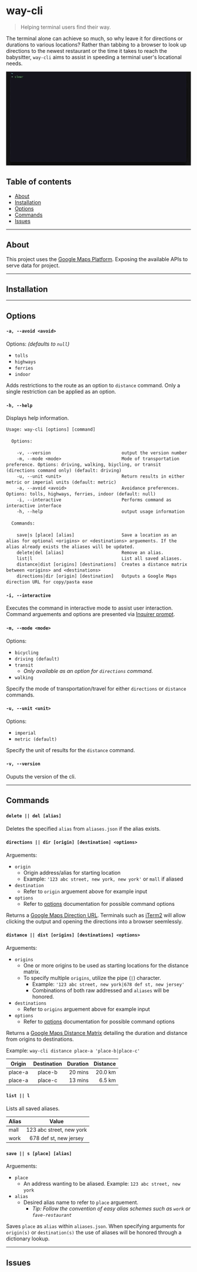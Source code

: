 # way-cli
> Helping terminal users find their way.

The terminal alone can achieve so much, so why leave it for directions or durations to various locations? Rather than tabbing to a browser to look up directions to the newest restaurant or the time it takes to reach the babysitter, `way-cli` aims to assist in speeding a terminal user's locational needs.

![preview](https://raw.githubusercontent.com/dainguyendo/way-cli/master/assets/distance.gif)

## Table of contents
- [About](##**about**)
- [Installation](##**installation**)
- [Options](##**options**)
- [Commands](##**commands**)
- [Issues](##**issues**)

---

## **About**

 This project uses the [Google Maps Platform](https://cloud.google.com/maps-platform/). Exposing the available APIs to serve data for project.

---

## Installation

---

## **Options**

#### `-a, --avoid <avoid>`
Options: *(defaults to `null`)*
- `tolls`
- `highways`
- `ferries`
- `indoor`

Adds restrictions to the route as an option to `distance` command. Only a single restriction can be applied as an option.

#### `-h, --help`
Displays help information.

```
Usage: way-cli [options] [command]

  Options:

    -v, --version                           output the version number
    -m, --mode <mode>                       Mode of transportation preference. Options: driving, walking, biycling, or transit (directions command only) (default: driving)
    -u, --unit <unit>                       Return results in either metric or imperial units (default: metric)
    -a, --avoid <avoid>                     Avoidance preferences. Options: tolls, highways, ferries, indoor (default: null)
    -i, --interactive                       Performs command as interactive interface
    -h, --help                              output usage information

  Commands:

    save|s [place] [alias]                  Save a location as an alias for optional <origins> or <destinations> arguements. If the alias already exists the aliases will be updated.
    delete|del [alias]                      Remove an alias.
    list|l                                  List all saved aliases.
    distance|dist [origins] [destinations]  Creates a distance matrix between <origins> and <destinations>
    directions|dir [origin] [destination]   Outputs a Google Maps direction URL for copy/pasta ease
```

#### `-i, --interactive`
Executes the command in interactive mode to assist user interaction. Command arguements and options are presented via [Inquirer prompt](https://github.com/SBoudrias/Inquirer.js).

#### `-m, --mode <mode>`
Options:
- `bicycling`
- `driving (default)`
- `transit`
    - *Only available as an option for `directions` command.*
- `walking`

Specify the mode of transportation/travel for either `directions` or `distance` commands.

#### `-u, --unit <unit>`
Options:
- `imperial`
- `metric (default)`

Specify the unit of results for the `distance` command.

#### `-v, --version`
Ouputs the version of the cli.

---

## **Commands**

#### `delete || del [alias]`
Deletes the specified `alias` from `aliases.json` if the alias exists.

#### `directions || dir [origin] [destination] <options>`
Arguements:
- `origin`
    - Origin address/alias for starting location
    - Example: `'123 abc street, new york, new york'` or `mall` if aliased
- `destination`
    - Refer to `origin` arguement above for example input
- `options`
    - Refer to [options](###options) documentation for possible command options

Returns a [Google Maps Direction URL](https://developers.google.com/maps/documentation/urls/guide#directions-action). Terminals such as [iTerm2](https://www.iterm2.com/) will allow clicking the output and opening the directions into a browser seemlessly.

#### `distance || dist [origins] [destinations] <options>`
Arguements:
- `origins`
    - One or more origins to be used as starting locations for the distance matrix.
    - To specify multiple `origins`, utilize the pipe (`|`) character.
        - Example: `'123 abc street, new york|678 def st, new jersey'`
        - Combinations of both raw addressed and `aliases` will be honored.
- `destinations`
    - Refer to `origins` arguement above for example input
- `options`
    - Refer to [options](###options) documentation for possible command options

Returns a [Google Maps Distance Matrix](https://developers.google.com/maps/documentation/distance-matrix/start) detailing the duration and distance from origins to destinations.

Example: `way-cli distance place-a 'place-b|place-c'`

| Origin        | Destination           | Duration  | Distance   |
| ------------- |:---------------------:| ---------:| ----------:|
| place-a       | place-b               | 20 mins   | 20.0 km    |
| place-a       | place-c               | 13 mins   | 6.5 km     |

#### `list || l`
Lists all saved aliases.

| Alias      | Value                    |
| -----------|:------------------------:|
| mall       | 123 abc street, new york |
| work       | 678 def st, new jersey   |

#### `save || s [place] [alias]`
Arguements:
- `place`
    - An address wanting to be aliased. Example: `123 abc street, new york`
- `alias`
    - Desired alias name to refer to `place` arguement.
         - *Tip: Follow the convention of easy alias schemes such as `work` or `fave-restaurant`*

Saves `place` as `alias` within `aliases.json`. When specifying arguments for `origin(s)` or `destination(s)` the use of aliases will be honored through a dictionary lookup.

---

## **Issues**


